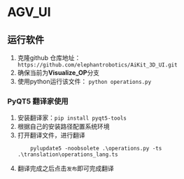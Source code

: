 # AGV_UI

## 运行软件

1. 克隆github 仓库地址：` https://github.com/elephantrobotics/AiKit_3D_UI.git`
2. 确保当前为**Visualize_OP**分支
3. 使用python运行该文件：
`
python operations.py  
`


### PyQT5 翻译家使用

1. 安装翻译家：`pip install pyqt5-tools`
2. 根据自己的安装路径配置系统环境
3. 打开翻译文件，进行翻译
    ```shell
        pylupdate5 -noobsolete .\operations.py -ts .\translation\operations_lang.ts
    ``` 
4. 翻译完成之后点击`发布`即可完成翻译
